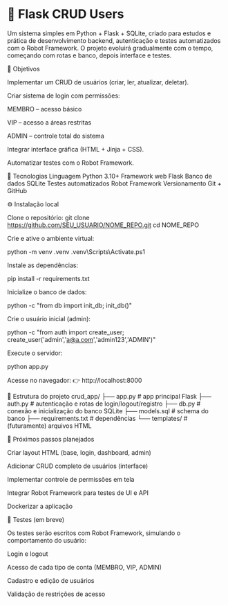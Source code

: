 # 🐍 Flask CRUD Users
Um sistema simples em Python + Flask + SQLite, criado para estudos e prática de desenvolvimento backend, autenticação e testes automatizados com o Robot Framework.
O projeto evoluirá gradualmente com o tempo, começando com rotas e banco, depois interface e testes.

🚀 Objetivos

Implementar um CRUD de usuários (criar, ler, atualizar, deletar).

Criar sistema de login com permissões:

MEMBRO – acesso básico

VIP – acesso a áreas restritas

ADMIN – controle total do sistema

Integrar interface gráfica (HTML + Jinja + CSS).

Automatizar testes com o Robot Framework.

🧱 Tecnologias
Linguagem	Python 3.10+
Framework web	Flask
Banco de dados	SQLite
Testes automatizados	Robot Framework
Versionamento	Git + GitHub

⚙️ Instalação local

Clone o repositório:
git clone https://github.com/SEU_USUARIO/NOME_REPO.git
cd NOME_REPO


Crie e ative o ambiente virtual:

python -m venv .venv
.venv\Scripts\Activate.ps1


Instale as dependências:

pip install -r requirements.txt


Inicialize o banco de dados:

python -c "from db import init_db; init_db()"


Crie o usuário inicial (admin):

python -c "from auth import create_user; create_user('admin','a@a.com','admin123','ADMIN')"


Execute o servidor:

python app.py


Acesse no navegador:
👉 http://localhost:8000

🧠 Estrutura do projeto
crud_app/
├── app.py            # app principal Flask
├── auth.py           # autenticação e rotas de login/logout/registro
├── db.py             # conexão e inicialização do banco SQLite
├── models.sql        # schema do banco
├── requirements.txt  # dependências
└── templates/        # (futuramente) arquivos HTML

🔮 Próximos passos planejados

 Criar layout HTML (base, login, dashboard, admin)

 Adicionar CRUD completo de usuários (interface)

 Implementar controle de permissões em tela

 Integrar Robot Framework para testes de UI e API

 Dockerizar a aplicação

🧪 Testes (em breve)

Os testes serão escritos com Robot Framework, simulando o comportamento do usuário:

Login e logout

Acesso de cada tipo de conta (MEMBRO, VIP, ADMIN)

Cadastro e edição de usuários

Validação de restrições de acesso
